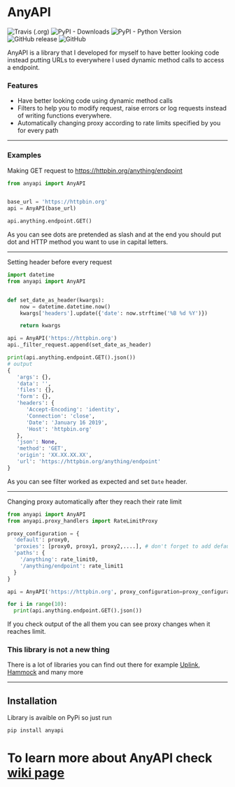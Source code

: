 # AnyAPI

![Travis (.org)](https://img.shields.io/travis/FKLC/AnyAPI.svg?style=for-the-badge)
![PyPI - Downloads](https://img.shields.io/pypi/dm/anyapi.svg?style=for-the-badge)
![PyPI - Python Version](https://img.shields.io/pypi/pyversions/AnyAPI.svg?style=for-the-badge)
![GitHub release](https://img.shields.io/github/release/FKLC/AnyAPI.svg?style=for-the-badge)
![GitHub](https://img.shields.io/github/license/FKLC/AnyAPI.svg?style=for-the-badge)

AnyAPI is a library that I developed for myself to have better looking code instead putting URLs to everywhere I used dynamic method calls to access a endpoint.

### Features

- Have better looking code using dynamic method calls
- Filters to help you to modify request, raise errors or log requests instead of writing functions everywhere.
- Automatically changing proxy according to rate limits specified by you for every path

---

### Examples

Making GET request to https://httpbin.org/anything/endpoint

```python
from anyapi import AnyAPI


base_url = 'https://httpbin.org'
api = AnyAPI(base_url)

api.anything.endpoint.GET()
```

As you can see dots are pretended as slash and at the end you should put dot and HTTP method you want to use in capital letters.

---

Setting header before every request

```python
import datetime
from anyapi import AnyAPI


def set_date_as_header(kwargs):
    now = datetime.datetime.now()
    kwargs['headers'].update({'date': now.strftime('%B %d %Y')})

    return kwargs

api = AnyAPI('https://httpbin.org')
api._filter_request.append(set_date_as_header)

print(api.anything.endpoint.GET().json())
# output
{
   'args': {},
   'data': '',
   'files': {},
   'form': {},
   'headers': {
      'Accept-Encoding': 'identity',
      'Connection': 'close',
      'Date': 'January 16 2019',
      'Host': 'httpbin.org'
   },
   'json': None,
   'method': 'GET',
   'origin': 'XX.XX.XX.XX',
   'url': 'https://httpbin.org/anything/endpoint'
}
```

As you can see filter worked as expected and set `Date` header.

---

Changing proxy automatically after they reach their rate limit

```python
from anyapi import AnyAPI
from anyapi.proxy_handlers import RateLimitProxy

proxy_configuration = {
  'default': proxy0,
  'proxies': [proxy0, proxy1, proxy2,....], # don't forget to add default proxy!
  'paths': {
    '/anything': rate_limit0,
    '/anything/endpoint': rate_limit1
  }
}

api = AnyAPI('https://httpbin.org', proxy_configuration=proxy_configuration, proxy_handler=RateLimitProxy)

for i in range(10):
  print(api.anything.endpoint.GET().json())
```

If you check output of the all them you can see proxy changes when it reaches limit.

### This library is not a new thing

There is a lot of libraries you can find out there for example [Uplink](https://github.com/prkumar/uplink/), [Hammock](https://github.com/kadirpekel/hammock) and many more

---

## Installation

Library is avaible on PyPi so just run

```
pip install anyapi
```

# To learn more about AnyAPI check [wiki page](https://github.com/FKLC/AnyAPI/wiki/)

